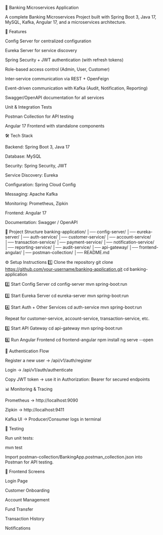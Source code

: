 🏦 Banking Microservices Application

A complete Banking Microservices Project built with Spring Boot 3, Java 17, MySQL, Kafka, Angular 17, and a microservices architecture.

🚀 Features

Config Server for centralized configuration

Eureka Server for service discovery

Spring Security + JWT authentication (with refresh tokens)

Role-based access control (Admin, User, Customer)

Inter-service communication via REST + OpenFeign

Event-driven communication with Kafka (Audit, Notification, Reporting)

Swagger/OpenAPI documentation for all services

Unit & Integration Tests

Postman Collection for API testing

Angular 17 Frontend with standalone components

🛠️ Tech Stack

Backend: Spring Boot 3, Java 17

Database: MySQL

Security: Spring Security, JWT

Service Discovery: Eureka

Configuration: Spring Cloud Config

Messaging: Apache Kafka

Monitoring: Prometheus, Zipkin

Frontend: Angular 17

Documentation: Swagger / OpenAPI

📂 Project Structure
banking-application/
│── config-server/
│── eureka-server/
│── auth-service/
│── customer-service/
│── account-service/
│── transaction-service/
│── payment-service/
│── notification-service/
│── reporting-service/
│── audit-service/
│── api-gateway/
│── frontend-angular/
│── postman-collection/
│── README.md

⚙️ Setup Instructions
1️⃣ Clone the repository
git clone https://github.com/your-username/banking-application.git
cd banking-application

2️⃣ Start Config Server
cd config-server
mvn spring-boot:run

3️⃣ Start Eureka Server
cd eureka-server
mvn spring-boot:run

4️⃣ Start Auth + Other Services
cd auth-service
mvn spring-boot:run


Repeat for customer-service, account-service, transaction-service, etc.

5️⃣ Start API Gateway
cd api-gateway
mvn spring-boot:run

6️⃣ Run Angular Frontend
cd frontend-angular
npm install
ng serve --open

🔐 Authentication Flow

Register a new user → /api/v1/auth/register

Login → /api/v1/auth/authenticate

Copy JWT token → use it in Authorization: Bearer <token> for secured endpoints

📊 Monitoring & Tracing

Prometheus → http://localhost:9090

Zipkin → http://localhost:9411

Kafka UI → Producer/Consumer logs in terminal

🧪 Testing

Run unit tests:

mvn test


Import postman-collection/BankingApp.postman_collection.json into Postman for API testing.

🎨 Frontend Screens

Login Page

Customer Onboarding

Account Management

Fund Transfer

Transaction History

Notifications
